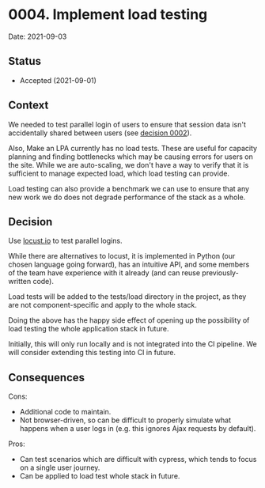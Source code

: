 # 0004. Implement load testing

Date: 2021-09-03

## Status

* Accepted (2021-09-01)

## Context

We needed to test parallel login of users to ensure that
session data isn't accidentally shared between users
(see [decision 0002](./0002-custom-save-handler-in-service-front.md)).

Also, Make an LPA currently has no load tests. These are useful
for capacity planning and finding bottlenecks which may be
causing errors for users on the site. While we are auto-scaling,
we don't have a way to verify that it is sufficient to manage
expected load, which load testing can provide.

Load testing can also provide a benchmark we can use to ensure
that any new work we do does not degrade performance of the stack
as a whole.

## Decision

Use [locust.io](https://locust.io/) to test parallel logins.

While there are alternatives to locust, it is implemented in Python
(our chosen language going forward), has an intuitive API, and some
members of the team have experience with it already (and can reuse
previously-written code).

Load tests will be added to the tests/load directory in the project,
as they are not component-specific and apply to the whole stack.

Doing the above has the happy side effect of opening up the possibility of
load testing the whole application stack in future.

Initially, this will only run locally and is not integrated into
the CI pipeline. We will consider extending this testing into CI
in future.

## Consequences

Cons:

* Additional code to maintain.
* Not browser-driven, so can be difficult to properly simulate
  what happens when a user logs in (e.g. this ignores Ajax
  requests by default).

Pros:

* Can test scenarios which are difficult with cypress, which
  tends to focus on a single user journey.
* Can be applied to load test whole stack in future.
